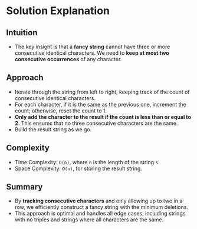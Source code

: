 
# Solution Explanation

## Intuition
- The key insight is that a **fancy string** cannot have three or more consecutive identical characters. We need to **keep at most two consecutive occurrences** of any character.

## Approach
- Iterate through the string from left to right, keeping track of the count of consecutive identical characters.
- For each character, if it is the same as the previous one, increment the count; otherwise, reset the count to 1.
- **Only add the character to the result if the count is less than or equal to 2**. This ensures that no three consecutive characters are the same.
- Build the result string as we go.

## Complexity
- Time Complexity: `O(n)`, where `n` is the length of the string `s`.
- Space Complexity: `O(n)`, for storing the result string.

## Summary
- By **tracking consecutive characters** and only allowing up to two in a row, we efficiently construct a fancy string with the minimum deletions.
- This approach is optimal and handles all edge cases, including strings with no triples and strings where all characters are the same.

